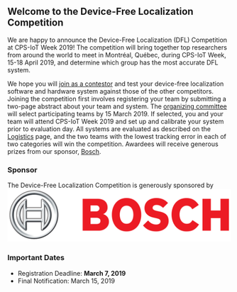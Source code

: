 ## Welcome to the Device-Free Localization Competition

We are happy to announce the Device-Free Localization (DFL) Competition at CPS-IoT Week 2019!  The competition will bring together top researchers from around the world to meet in Montréal, Québec, during CPS-IoT Week, 15-18 April 2019, and determine which group has the most accurate DFL system.  

We hope you will [join as a contestor](call.html) and test your device-free localization software and hardware system against those of the other competitors.  Joining the competition first involves registering your team by submitting a two-page abstract about your team and system.  The [organizing committee](committee.html) will select participating teams by 15 March 2019.  If selected, you and your team will attend CPS-IoT Week 2019 and set up and calibrate your system prior to evaluation day.  All systems are evaluated as described on the [Logistics](evaluation.html) page, and the two teams with the lowest tracking error in each of two categories will win the competition.  Awardees will receive generous prizes from our sponsor, [Bosch](https://www.bosch.com/).

### Sponsor
The Device-Free Localization Competition is generously sponsored by 
![Bosch](bosch-logo.png)

### Important Dates
* Registration Deadline: **March 7, 2019**
* Final Notification: March 15, 2019

